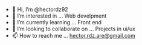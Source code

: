 - 👋 Hi, I’m @hectordz92
- 👀 I’m interested in ... Web develpment
- 🌱 I’m currently learning ... Front end 
- 💞️ I’m looking to collaborate on ... Projects in ui/ux
- 📫 How to reach me ... hector.rdz.are@gmail.com

<!---
hectordz92/hectordz92 is a ✨ special ✨ repository because its `README.md` (this file) appears on your GitHub profile.
You can click the Preview link to take a look at your changes.
--->
